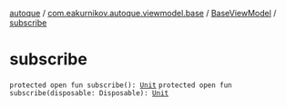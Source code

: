 [autoque](../../index.md) / [com.eakurnikov.autoque.viewmodel.base](../index.md) / [BaseViewModel](index.md) / [subscribe](./subscribe.md)

# subscribe

`protected open fun subscribe(): `[`Unit`](https://kotlinlang.org/api/latest/jvm/stdlib/kotlin/-unit/index.html)
`protected open fun subscribe(disposable: Disposable): `[`Unit`](https://kotlinlang.org/api/latest/jvm/stdlib/kotlin/-unit/index.html)